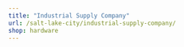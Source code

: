 ```yaml
---
title: "Industrial Supply Company"
url: /salt-lake-city/industrial-supply-company/
shop: hardware
---
```

